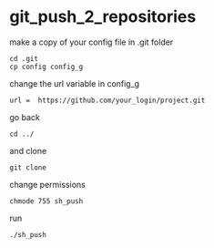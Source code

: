 # git_push_2_repositories

make a copy of your config file in .git folder
```
cd .git
cp config config_g
```

change the url variable in config_g
```
url =  https://github.com/your_login/project.git
```
go back

```
cd ../
```

and clone 
```
git clone
```

change permissions
```
chmode 755 sh_push
```
run
```
./sh_push
```
